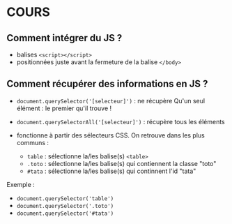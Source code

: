 # COURS

## Comment intégrer du JS ?

- balises ```<script></script>```
- positionnées juste avant la fermeture de la balise ```</body>```

## Comment récupérer des informations en JS ?

- ```document.querySelector('[selecteur]')``` : ne récupère Qu'un seul élément : le premier qu'il trouve !
- ```document.querySelectorAll('[selecteur]')``` : récupère tous les éléments
- fonctionne à partir des sélecteurs CSS. On retrouve dans les plus communs : 

    - ```table``` : sélectionne la/les balise(s) ```<table>```
    - ```.toto``` : sélectionne la/les balise(s) qui contiennent la classe "toto"
    - ```#tata``` : sélectionne la/les balise(s) qui continnent l'id "tata"

Exemple :
- ```document.querySelector('table')```
- ```document.querySelector('.toto')```
- ```document.querySelector('#tata')```